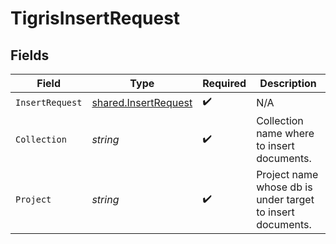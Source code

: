# TigrisInsertRequest


## Fields

| Field                                                        | Type                                                         | Required                                                     | Description                                                  |
| ------------------------------------------------------------ | ------------------------------------------------------------ | ------------------------------------------------------------ | ------------------------------------------------------------ |
| `InsertRequest`                                              | [shared.InsertRequest](../../models/shared/insertrequest.md) | :heavy_check_mark:                                           | N/A                                                          |
| `Collection`                                                 | *string*                                                     | :heavy_check_mark:                                           | Collection name where to insert documents.                   |
| `Project`                                                    | *string*                                                     | :heavy_check_mark:                                           | Project name whose db is under target to insert documents.   |